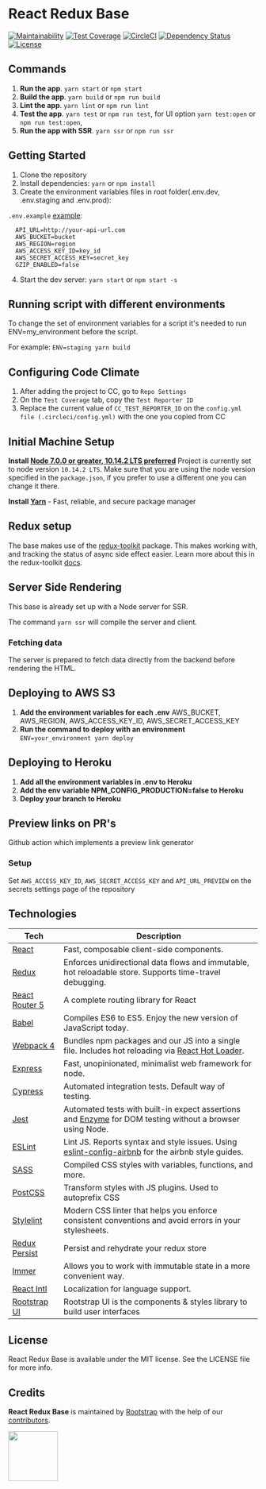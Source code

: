 # React Redux Base

[![Maintainability](https://api.codeclimate.com/v1/badges/e334cf37c246c64bf052/maintainability)](https://codeclimate.com/github/rootstrap/react-redux-base/maintainability)
[![Test Coverage](https://api.codeclimate.com/v1/badges/e334cf37c246c64bf052/test_coverage)](https://codeclimate.com/github/rootstrap/react-redux-base/test_coverage)
[![CircleCI](https://circleci.com/gh/rootstrap/react-redux-base.svg?style=shield)](https://circleci.com/gh/rootstrap/react-redux-base)
[![Dependency Status](https://img.shields.io/david/rootstrap/react-redux-base.svg)](https://david-dm.org/rootstrap/react-redux-base)
[![License](https://img.shields.io/github/license/rootstrap/react-redux-base.svg)](https://github.com/rootstrap/react-redux-base/blob/master/LICENSE.md)

## Commands

1. **Run the app**. `yarn start` or `npm start`
2. **Build the app**. `yarn build` or `npm run build`
3. **Lint the app**. `yarn lint` or `npm run lint`
4. **Test the app**. `yarn test` or `npm run test`, for UI option `yarn test:open` or `npm run test:open`,
5. **Run the app with SSR**. `yarn ssr` or `npm run ssr`

## Getting Started

1. Clone the repository
2. Install dependencies: `yarn` or `npm install`
3. Create the environment variables files in root folder(.env.dev, .env.staging and .env.prod):

`.env.example` [example](/.env.sample):

```
  API_URL=http://your-api-url.com
  AWS_BUCKET=bucket
  AWS_REGION=region
  AWS_ACCESS_KEY_ID=key_id
  AWS_SECRET_ACCESS_KEY=secret_key
  GZIP_ENABLED=false
```

4. Start the dev server: `yarn start` or `npm start -s`

## Running script with different environments

To change the set of environment variables for a script it's needed to run ENV=my_environment before the script.

For example: `ENV=staging yarn build`

## Configuring Code Climate

1. After adding the project to CC, go to `Repo Settings`
2. On the `Test Coverage` tab, copy the `Test Reporter ID`
3. Replace the current value of `CC_TEST_REPORTER_ID` on the `config.yml file (.circleci/config.yml)` with the one you copied from CC

## Initial Machine Setup

**Install [Node 7.0.0 or greater, 10.14.2 LTS preferred](https://nodejs.org)**
Project is currently set to node version `10.14.2 LTS`. Make sure that you are using the node version specified in the `package.json`, if you prefer to use a different one you can change it there.

**Install [Yarn](https://yarnpkg.com/en/docs/install)** - Fast, reliable, and secure package manager

## Redux setup

The base makes use of the [redux-toolkit](https://github.com/reduxjs/redux-toolkit) package.
This makes working with, and tracking the status of async side effect easier.
Learn more about this in the redux-toolkit [docs](https://redux-toolkit.js.org/introduction/quick-start).

## Server Side Rendering

This base is already set up with a Node server for SSR.

The command `yarn ssr` will compile the server and client.

### Fetching data

The server is prepared to fetch data directly from the backend before rendering the HTML.

## Deploying to AWS S3

1. **Add the environment variables for each .env** AWS_BUCKET, AWS_REGION, AWS_ACCESS_KEY_ID, AWS_SECRET_ACCESS_KEY
2. **Run the command to deploy with an environment** `ENV=your_environment yarn deploy`

## Deploying to Heroku

1. **Add all the environment variables in .env to Heroku**
2. **Add the env variable NPM_CONFIG_PRODUCTION=false to Heroku**
3. **Deploy your branch to Heroku**

## Preview links on PR's
Github action which implements a preview link generator

### Setup
Set `AWS_ACCESS_KEY_ID`, `AWS_SECRET_ACCESS_KEY` and `API_URL_PREVIEW` on the secrets settings page of the repository

## Technologies

| **Tech**                                                   | **Description**                                                                                                                                         |
| ---------------------------------------------------------- | ------------------------------------------------------------------------------------------------------------------------------------------------------- |
| [React](https://facebook.github.io/react/)                 | Fast, composable client-side components.                                                                                                                |
| [Redux](http://redux.js.org)                               | Enforces unidirectional data flows and immutable, hot reloadable store. Supports time-travel debugging.                                                 |
| [React Router 5](https://github.com/reactjs/react-router)  | A complete routing library for React                                                                                                                    |
| [Babel](http://babeljs.io)                                 | Compiles ES6 to ES5. Enjoy the new version of JavaScript today.                                                                                         |
| [Webpack 4](http://webpack.github.io)                      | Bundles npm packages and our JS into a single file. Includes hot reloading via [React Hot Loader](https://github.com/gaearon/react-hot-loader).         |
| [Express](https://github.com/expressjs/express)            | Fast, unopinionated, minimalist web framework for node.                                                                                                 |
| [Cypress](https://cypress.io/)                             | Automated integration tests. Default way of testing.                                                                                                    |
| [Jest](https://facebook.github.io/jest/)                   | Automated tests with built-in expect assertions and [Enzyme](https://github.com/airbnb/enzyme) for DOM testing without a browser using Node.            |
| [ESLint](http://eslint.org/)                               | Lint JS. Reports syntax and style issues. Using [eslint-config-airbnb](https://www.npmjs.com/package/eslint-config-airbnb) for the airbnb style guides. |
| [SASS](http://sass-lang.com/)                              | Compiled CSS styles with variables, functions, and more.                                                                                                |
| [PostCSS](https://github.com/postcss/postcss)              | Transform styles with JS plugins. Used to autoprefix CSS                                                                                                |
| [Stylelint](https://github.com/stylelint/stylelint)        | Modern CSS linter that helps you enforce consistent conventions and avoid errors in your stylesheets.                                                   |
| [Redux Persist](https://github.com/rt2zz/redux-persist)    | Persist and rehydrate your redux store                                                                                                                  |
| [Immer](https://github.com/immerjs/immer)                  | Allows you to work with immutable state in a more convenient way.                                                                                       |
| [React Intl](https://github.com/yahoo/react-intl/)         | Localization for language support.                                                                                                                      |
| [Rootstrap UI](https://github.com/rootstrap/rootstrap-ui/) | Rootstrap UI is the components & styles library to build user interfaces                                                                                |

## License

React Redux Base is available under the MIT license. See the LICENSE file for more info.

## Credits

**React Redux Base** is maintained by [Rootstrap](http://www.rootstrap.com) with the help of our [contributors](https://github.com/rootstrap/react-redux-base/contributors).

[<img src="https://s3-us-west-1.amazonaws.com/rootstrap.com/img/rs.png" width="100"/>](http://www.rootstrap.com)
